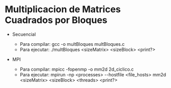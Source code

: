 # Multiplicacion de Matrices Cuadrados por Bloques

* Secuencial
  * Para compilar: gcc -o multBloques multBloques.c
  * Para ejecutar: ./multBloques &lt;sizeMatrix&gt; &lt;sizeBlock&gt; &lt;print?&gt;
  
* MPI 
  * Para compilar: mpicc -fopenmp -o mm2d 2d_ciclico.c
  * Para ejecutar: mpirun -np &lt;processes&gt; --hostfile &lt;file_hosts&gt; mm2d &lt;sizeMatrix&gt; &lt;sizeBlock&gt; &lt;threads&gt; &lt;print?&gt;
